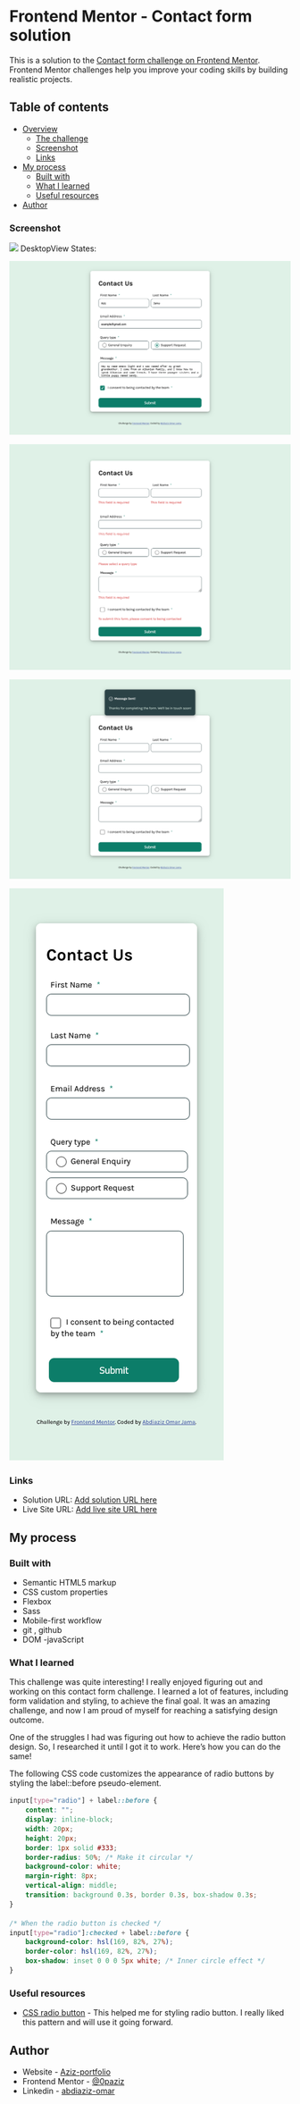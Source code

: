 # Frontend Mentor - Contact form solution

This is a solution to the [Contact form challenge on Frontend Mentor](https://www.frontendmentor.io/challenges/contact-form--G-hYlqKJj). Frontend Mentor challenges help you improve your coding skills by building realistic projects. 

## Table of contents

- [Overview](#overview)
  - [The challenge](#the-challenge)
  - [Screenshot](#screenshot)
  - [Links](#links)
- [My process](#my-process)
  - [Built with](#built-with)
  - [What I learned](#what-i-learned)
  - [Useful resources](#useful-resources)
- [Author](#author)


### Screenshot

![](./screenshot.jpg)
DesktopView States:

![Data Entry](SolutionDesing/DesktopviewDataEntry.png)

![error State](<SolutionDesing/DesktopView error State.png>)

![Sucess State](<SolutionDesing/DesktopView SucessState.png>)


![MobileDesing](SolutionDesing/MobileView.png)


### Links

- Solution URL: [Add solution URL here](https://github.com/0paziz/Contact-form)
- Live Site URL: [Add live site URL here](https://0paziz.github.io/Contact-form/)

## My process

### Built with

- Semantic HTML5 markup
- CSS custom properties
- Flexbox
- Sass
- Mobile-first workflow
- git , github
- DOM -javaScript


### What I learned

This challenge was quite interesting! I really enjoyed figuring out and working on this contact form challenge. I learned a lot of features, including form validation and styling, to achieve the final goal. It was an amazing challenge, and now I am proud of myself for reaching a satisfying design outcome.

One of the struggles I had was figuring out how to achieve the radio button design. So, I researched it until I got it to work. Here’s how you can do the same! 

The following CSS code customizes the appearance of radio buttons by styling the label::before pseudo-element.


```css
input[type="radio"] + label::before {
    content: "";
    display: inline-block;
    width: 20px;
    height: 20px;
    border: 1px solid #333;
    border-radius: 50%; /* Make it circular */
    background-color: white;
    margin-right: 8px;
    vertical-align: middle;
    transition: background 0.3s, border 0.3s, box-shadow 0.3s;
}

/* When the radio button is checked */
input[type="radio"]:checked + label::before {
    background-color: hsl(169, 82%, 27%);
    border-color: hsl(169, 82%, 27%);
    box-shadow: inset 0 0 0 5px white; /* Inner circle effect */
}

```

### Useful resources

- [CSS radio button](https://dev.to/gscode/10-radio-button-css-style-examples-ph6) - This helped me for styling radio button. I really liked this pattern and will use it going forward.


## Author

- Website - [Aziz-portfolio](https://0paziz.github.io/Aziz-portfolio/index.html)
- Frontend Mentor - [@0paziz](https://www.frontendmentor.io/profile/@0paziz)
- Linkedin - [abdiaziz-omar](https://www.linkedin.com/in/abdiaziz-omar-876b06256/)

